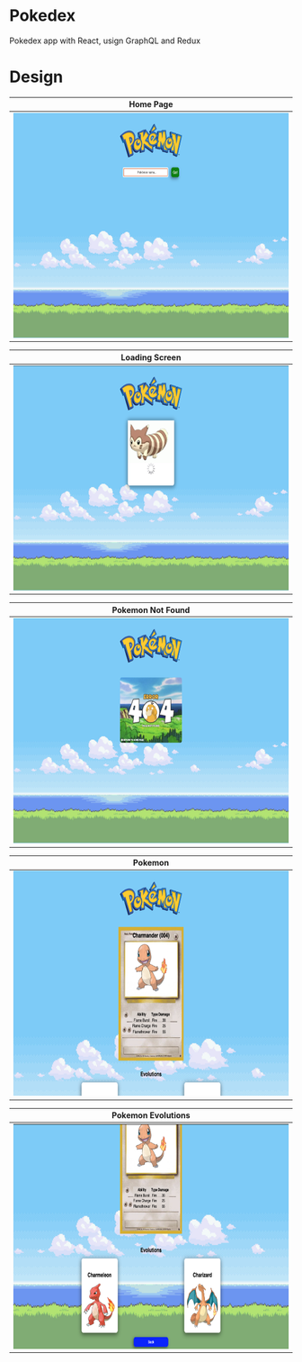 # Pokedex
Pokedex app with React, usign GraphQL and Redux

# Design
 |     Home Page    |
|:-------------:|
| <img src="/design/HomePage.png" alt="drawing" height="400"/>|  

|     Loading Screen    |
|:-------------:|
| <img src="/design/LoadingScreen.png" alt="drawing" height="400"/>|  

|  Pokemon Not Found  |      
|:----------:|
| <img src="/design/PokemonNotFound.png" alt="drawing" height="400"/> |

|  Pokemon |      
|:----------:|
| <img src="/design/Pokemon.png" alt="drawing" height="400"/> |

|  Pokemon Evolutions |      
|:----------:|
| <img src="/design/PokemonEvolutions.png" alt="drawing" height="400"/> |
